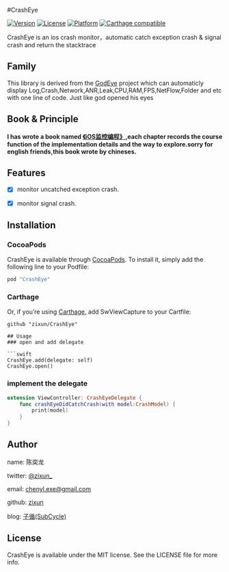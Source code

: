 #CrashEye

[![Version](https://img.shields.io/cocoapods/v/CrashEye.svg?style=flat)](http://cocoapods.org/pods/CrashEye)
[![License](https://img.shields.io/cocoapods/l/CrashEye.svg?style=flat)](http://cocoapods.org/pods/CrashEye)
[![Platform](https://img.shields.io/cocoapods/p/CrashEye.svg?style=flat)](http://cocoapods.org/pods/CrashEye)
[![Carthage compatible](https://img.shields.io/badge/Carthage-Compatible-brightgreen.svg?style=flat)](https://github.com/Carthage/Carthage) 

CrashEye is an ios crash monitor，automatic catch exception crash & signal crash and return the stacktrace

## Family
This library is derived from the [GodEye](https://github.com/zixun/GodEye) project which can automaticly display Log,Crash,Network,ANR,Leak,CPU,RAM,FPS,NetFlow,Folder and etc with one line of code. Just like god opened his eyes

## Book & Principle

**I has wrote a book named [《iOS监控编程》](https://www.qingdan.us/product/25),each chapter records the course function of the implementation details and the way to explore.sorry for english friends,this book wrote by chineses.**

## Features

- [x] monitor uncatched exception crash.
- [x] monitor signal crash.


## Installation

### CocoaPods
CrashEye is available through [CocoaPods](http://cocoapods.org). To install
it, simply add the following line to your Podfile:

```ruby
pod "CrashEye"
```

### Carthage
Or, if you’re using [Carthage](https://github.com/Carthage/Carthage), add SwViewCapture to your Cartfile:

``` 
github "zixun/CrashEye"

## Usage
### open and add delegate

```swift
CrashEye.add(delegate: self)
CrashEye.open()
```

### implement the delegate

```swift
extension ViewController: CrashEyeDelegate {
    func crashEyeDidCatchCrash(with model:CrashModel) {
        print(model)
    }
}
```

## Author

name: 陈奕龙

twitter: [@zixun_](https://twitter.com/zixun_)

email: chenyl.exe@gmail.com

github: [zixun](https://github.com/zixun)

blog: [子循(SubCycle)](http://zixun.github.io/)



## License

CrashEye is available under the MIT license. See the LICENSE file for more info.
